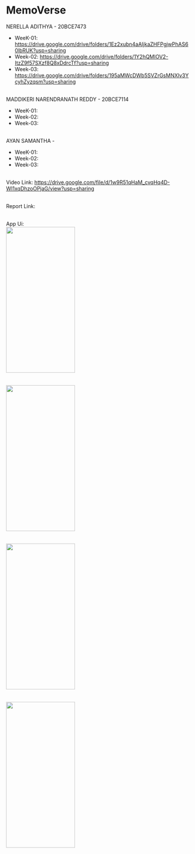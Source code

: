# MemoVerse

NERELLA ADITHYA - 20BCE7473</br>
* WeeK-01: https://drive.google.com/drive/folders/1Ez2xubn4aAIjkaZHFPgjwPhAS60lbRUK?usp=sharing </br>
* Week-02: https://drive.google.com/drive/folders/1Y2hQMlOV2-ItzZ9f57SXzf8Q8xDdrcTf?usp=sharing </br>
* Week-03: https://drive.google.com/drive/folders/195aMWcDWb5SVZrGsMNXlv3YcyhZyzqsm?usp=sharing </br></br>

MADDIKERI NARENDRANATH REDDY - 20BCE7114</br>
* WeeK-01:  </br>
* Week-02:  </br>
* Week-03:  </br></br>

AYAN SAMANTHA - </br>
* WeeK-01:  </br>
* Week-02:  </br>
* Week-03:  </br></br>

Video Link: https://drive.google.com/file/d/1w9R51qHaM_cvqHq4D-WI1xqDhzoOPjaG/view?usp=sharing </br></br>

Report Link: </br></br>

App Ui:</br>
<img src="https://github.com/ADITHYA3399/MemoVerse/assets/88793514/00b02660-96e0-4380-a1dd-62c6f073ccc0" height = 397 width = 188><br /><br />   
<img src="https://github.com/ADITHYA3399/MemoVerse/assets/88793514/97eef3f4-b28b-4401-8fe5-924d58abf628" height = 397 width = 188><br /><br />     
<img src="https://github.com/ADITHYA3399/MemoVerse/assets/88793514/c03100e2-6664-4a31-9905-ed34ba190bfa" height = 397 width = 188><br /><br />     
<img src="https://github.com/ADITHYA3399/MemoVerse/assets/88793514/4613b8fe-c765-4b99-af54-62eaa37b49b0" height = 397 width = 188><br /><br />

